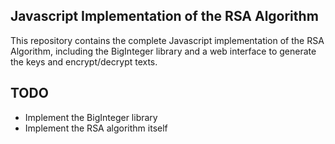 ## Javascript Implementation of the RSA Algorithm

This repository contains the complete Javascript implementation of the RSA Algorithm, including the BigInteger library and a web interface to generate the keys and encrypt/decrypt texts.

## TODO

- Implement the BigInteger library
- Implement the RSA algorithm itself
